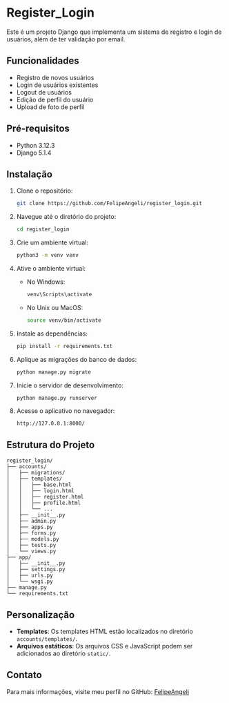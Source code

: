 
# Register_Login

Este é um projeto Django que implementa um sistema de registro e login de usuários, além de ter validação por email. 

## Funcionalidades

- Registro de novos usuários
- Login de usuários existentes
- Logout de usuários
- Edição de perfil do usuário
- Upload de foto de perfil

## Pré-requisitos

- Python 3.12.3
- Django 5.1.4

## Instalação

1. Clone o repositório:

   ```bash
   git clone https://github.com/FelipeAngeli/register_login.git
   ```

2. Navegue até o diretório do projeto:

   ```bash
   cd register_login
   ```

3. Crie um ambiente virtual:

   ```bash
   python3 -m venv venv
   ```

4. Ative o ambiente virtual:

   - No Windows:

     ```bash
     venv\Scripts\activate
     ```

   - No Unix ou MacOS:

     ```bash
     source venv/bin/activate
     ```

5. Instale as dependências:

   ```bash
   pip install -r requirements.txt
   ```

6. Aplique as migrações do banco de dados:

   ```bash
   python manage.py migrate
   ```

7. Inicie o servidor de desenvolvimento:

   ```bash
   python manage.py runserver
   ```

8. Acesse o aplicativo no navegador:

   ```
   http://127.0.0.1:8000/
   ```

## Estrutura do Projeto

```plaintext
register_login/
├── accounts/
│   ├── migrations/
│   ├── templates/
│   │   ├── base.html
│   │   ├── login.html
│   │   ├── register.html
│   │   ├── profile.html
│   │   └── ...
│   ├── __init__.py
│   ├── admin.py
│   ├── apps.py
│   ├── forms.py
│   ├── models.py
│   ├── tests.py
│   └── views.py
├── app/
│   ├── __init__.py
│   ├── settings.py
│   ├── urls.py
│   └── wsgi.py
├── manage.py
└── requirements.txt
```

## Personalização

- **Templates**: Os templates HTML estão localizados no diretório `accounts/templates/`.
- **Arquivos estáticos**: Os arquivos CSS e JavaScript podem ser adicionados ao diretório `static/`.

## Contato

Para mais informações, visite meu perfil no GitHub: [FelipeAngeli](https://github.com/FelipeAngeli)
